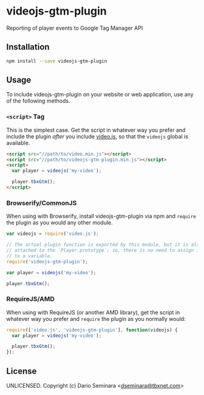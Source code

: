 # videojs-gtm-plugin

Reporting of player events to Google Tag Manager API

## Installation

```sh
npm install --save videojs-gtm-plugin
```

## Usage

To include videojs-gtm-plugin on your website or web application, use any of the following methods.

### `<script>` Tag

This is the simplest case. Get the script in whatever way you prefer and include the plugin _after_ you include [video.js][videojs], so that the `videojs` global is available.

```html
<script src="//path/to/video.min.js"></script>
<script src="//path/to/videojs-gtm-plugin.min.js"></script>
<script>
  var player = videojs('my-video');

  player.tbxGtm();
</script>
```

### Browserify/CommonJS

When using with Browserify, install videojs-gtm-plugin via npm and `require` the plugin as you would any other module.

```js
var videojs = require('video.js');

// The actual plugin function is exported by this module, but it is also
// attached to the `Player.prototype`; so, there is no need to assign it
// to a variable.
require('videojs-gtm-plugin');

var player = videojs('my-video');

player.tbxGtm();
```

### RequireJS/AMD

When using with RequireJS (or another AMD library), get the script in whatever way you prefer and `require` the plugin as you normally would:

```js
require(['video.js', 'videojs-gtm-plugin'], function(videojs) {
  var player = videojs('my-video');

  player.tbxGtm();
});
```

## License

UNLICENSED. Copyright (c) Dario Seminara &lt;dseminara@tbxnet.com&gt;


[videojs]: http://videojs.com/
